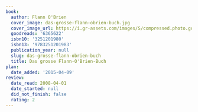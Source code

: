 ```yaml
---
book:
  author: Flann O'Brien
  cover_image: das-grosse-flann-obrien-buch.jpg
  cover_image_url: https://i.gr-assets.com/images/S/compressed.photo.goodreads.com/books/1337638442l/6365622._SY160_.jpg
  goodreads: '6365622'
  isbn10: '3251201980'
  isbn13: '9783251201983'
  publication_year: null
  slug: das-grosse-flann-obrien-buch
  title: Das grosse Flann-O'Brien-Buch
plan:
  date_added: '2015-04-09'
review:
  date_read: 2008-04-01
  date_started: null
  did_not_finish: false
  rating: 2
---
```


